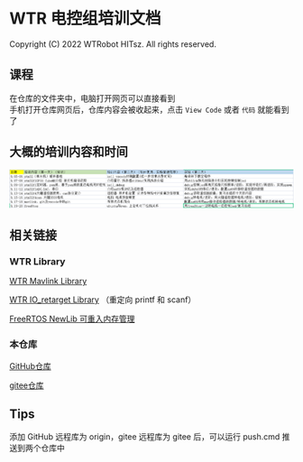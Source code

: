 # WTR 电控组培训文档

Copyright (C) 2022 WTRobot HITsz. All rights reserved. 

## 课程

在仓库的文件夹中，电脑打开网页可以直接看到  
手机打开仓库网页后，仓库内容会被收起来，点击 `View Code` 或者 `代码` 就能看到了

## 大概的培训内容和时间

![电控培训日程](电控培训日程.png)

## 相关链接

### WTR Library

[WTR Mavlink Library](https://github.com/MirTITH/WTR-Mavlink-Library)

[WTR IO_retarget Library](https://github.com/MirTITH/WTR-IO_retarget-Library) （重定向 printf 和 scanf）

[FreeRTOS NewLib 可重入内存管理](https://github.com/MirTITH/FreeRTOS_helpers)

### 本仓库

[GitHub仓库](https://github.com/MirTITH/WTR-EC-Training)

[gitee仓库](https://gitee.com/tithchan/wtr-ec-training)

## Tips

添加 GitHub 远程库为 origin，gitee 远程库为 gitee 后，可以运行 push.cmd 推送到两个仓库中